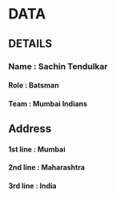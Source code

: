 # DATA
## DETAILS
### Name : Sachin Tendulkar
#### Role : Batsman
#### Team : Mumbai Indians

## Address
#### 1st line : Mumbai
#### 2nd line : Maharashtra
#### 3rd line : India

